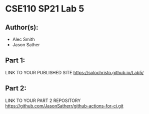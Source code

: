 # CSE110 SP21 Lab 5

## Author(s):
- Alec Smith 
- Jason Sather 

## Part 1:

LINK TO YOUR PUBLISHED SITE
https://solochristo.github.io/Lab5/
## Part 2:

LINK TO YOUR PART 2 REPOSITORY
https://github.com/JasonSatherr/github-actions-for-ci.git
